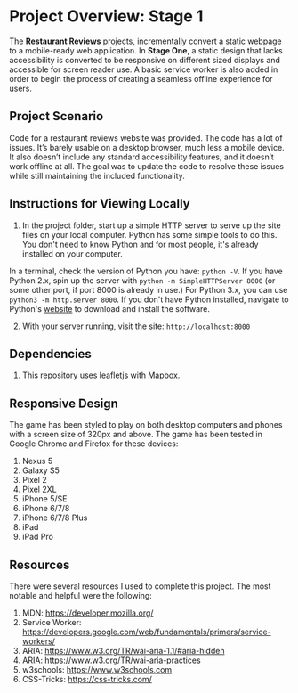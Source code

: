 # Project Overview: Stage 1

The **Restaurant Reviews** projects, incrementally convert a static webpage to a mobile-ready web application. In **Stage One**, a static design that lacks accessibility is converted to be responsive on different sized displays and accessible for screen reader use. A basic service worker is also added in order to begin the process of creating a seamless offline experience for users.

## Project Scenario

Code for a restaurant reviews website was provided. The code has a lot of issues. It’s barely usable on a desktop browser, much less a mobile device. It also doesn’t include any standard accessibility features, and it doesn’t work offline at all. The goal was to update the code to resolve these issues while still maintaining the included functionality.

## Instructions for Viewing Locally

1. In the project folder, start up a simple HTTP server to serve up the site files on your local computer. Python has some simple tools to do this. You don't need to know Python and for most people, it's already installed on your computer.

In a terminal, check the version of Python you have: `python -V`. If you have Python 2.x, spin up the server with `python -m SimpleHTTPServer 8000` (or some other port, if port 8000 is already in use.) For Python 3.x, you can use `python3 -m http.server 8000`. If you don't have Python installed, navigate to Python's [website](https://www.python.org/) to download and install the software.

2. With your server running, visit the site: `http://localhost:8000`

## Dependencies

1. This repository uses [leafletjs](https://leafletjs.com/) with [Mapbox](https://www.mapbox.com/).

## Responsive Design

The game has been styled to play on both desktop computers and phones with a screen size of 320px and above. The game has been tested in Google Chrome and Firefox for these devices:

1. Nexus 5
2. Galaxy S5
3. Pixel 2
4. Pixel 2XL
5. iPhone 5/SE
6. iPhone 6/7/8
7. iPhone 6/7/8 Plus
8. iPad
9. iPad Pro

## Resources

There were several resources I used to complete this project. The most notable and helpful were the following:

1. MDN: https://developer.mozilla.org/
2. Service Worker: https://developers.google.com/web/fundamentals/primers/service-workers/
3. ARIA: https://www.w3.org/TR/wai-aria-1.1/#aria-hidden
4. ARIA: https://www.w3.org/TR/wai-aria-practices
3. w3schools: https://www.w3schools.com
4. CSS-Tricks: https://css-tricks.com/


